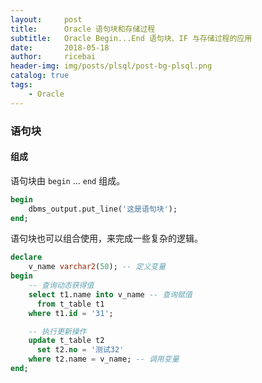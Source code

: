 ```yaml
---
layout:     post
title:      Oracle 语句块和存储过程
subtitle:   Oracle Begin...End 语句块、IF 与存储过程的应用
date:       2018-05-18
author:     ricebai
header-img: img/posts/plsql/post-bg-plsql.png
catalog: true
tags:
    - Oracle
---
```


### 语句块


#### 组成

语句块由 `begin` ... `end` 组成。

``` SQL
begin
    dbms_output.put_line('这是语句块');
end;
```

语句块也可以组合使用，来完成一些复杂的逻辑。

``` SQL
declare
    v_name varchar2(50); -- 定义变量
begin
    -- 查询动态获得值
    select t1.name into v_name -- 查询赋值
      from t_table t1
    where t1.id = '31';

    -- 执行更新操作
    update t_table t2
      set t2.no = '测试32'
    where t2.name = v_name; -- 调用变量
end;
```
